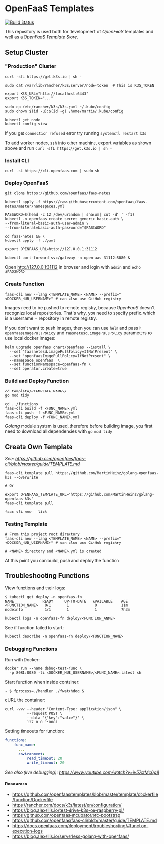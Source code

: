 # OpenFaaS Templates
[![Build Status](https://travis-ci.com/MartinHeinz/openfaas-templates.svg?branch=master)](https://travis-ci.com/MartinHeinz/openfaas-templates)

This repository is used both for development of _OpenFaaS_ templates and well as a _OpenFaaS Template Store_.

## Setup Cluster

### "Production" Cluster

```shell
curl -sfL https://get.k3s.io | sh -

sudo cat /var/lib/rancher/k3s/server/node-token  # This is K3S_TOKEN

export K3S_URL="http://localhost:6443"
export K3S_TOKEN="..."

sudo cp /etc/rancher/k3s/k3s.yaml ~/.kube/config
sudo chown $(id -u):$(id -g) /home/martin/.kube/config

kubectl get node
kubectl config view

```

If you get `connection refused` error try running `systemctl restart k3s`

To add worker nodes, `ssh` into other machine, export variables as shown above and run `curl -sfL https://get.k3s.io | sh -`


### Install CLI

```shell
curl -sL https://cli.openfaas.com | sudo sh
```

### Deploy OpenFaaS

```shell
git clone https://github.com/openfaas/faas-netes

kubectl apply -f https://raw.githubusercontent.com/openfaas/faas-netes/master/namespaces.yml

PASSWORD=$(head -c 12 /dev/urandom | shasum| cut -d' ' -f1)
kubectl -n openfaas create secret generic basic-auth \
--from-literal=basic-auth-user=admin \
--from-literal=basic-auth-password="$PASSWORD"

cd faas-netes && \
kubectl apply -f ./yaml

export OPENFAAS_URL=http://127.0.0.1:31112

kubectl port-forward svc/gateway -n openfaas 31112:8080 &
```

Open <http://127.0.0.1:31112> in browser and login with `admin` and `echo $PASSWORD`

### Create Function

```shell
faas-cli new --lang <TEMPLATE_NAME> <NAME> --prefix="<DOCKER_HUB_USERNAME>" # can also use GitHub registry
```

Images need to be pushed to remote registry, because _OpenFaaS_ doesn't recognize local repositories. That's why, you need to specify prefix, which is a username + repository in remote registry.

If you don't want to push images, then you can use `helm` and pass it `openfaasImagePullPolicy` and `faasnetesd.imagePullPolicy` parameters to use local docker images:

```shell
helm upgrade openfaas chart/openfaas --install \
  --set "faasnetesd.imagePullPolicy=IfNotPresent" \
  --set "openfaasImagePullPolicy=IfNotPresent" \
  --namespace openfaas  \
  --set functionNamespace=openfaas-fn \
  --set operator.create=true
```

### Build and Deploy Function

```shell
cd template/<TEMPLATE_NAME>/
go mod tidy

cd ../functions
faas-cli build -f <FUNC_NAME>.yml
faas-cli push -f <FUNC_NAME>.yml
faas-cli deploy -f <FUNC_NAME>.yml
```

_Golang_ module system is used, therefore before building image, you first need to download all dependencies with `go mod tidy`

## Create Own Template

_See: <https://github.com/openfaas/faas-cli/blob/master/guide/TEMPLATE.md>_

```shell
faas-cli template pull https://github.com/MartinHeinz/golang-openfaas-k3s --overwrite

# Or

export OPENFAAS_TEMPLATE_URL="https://github.com/MartinHeinz/golang-openfaas-k3s"
faas-cli template pull

faas-cli new --list
```

### Testing Template

```shell
# From this project root directory
faas-cli new --lang <TEMPLATE_NAME> <NAME> --prefix="<DOCKER_HUB_USERNAME>" # can also use GitHub registry

# <NAME> directory and <NAME>.yml is created
```

At this point you can build, push and deploy the function

## Troubleshooting Functions

View functions and their logs:

```console
$ kubectl get deploy -n openfaas-fn
NAME             READY     UP-TO-DATE   AVAILABLE    AGE
<FUNCTION_NAME>   0/1       1            0           11m
nodeinfo          1/1       1            1           7h3m

kubectl logs -n openfaas-fn deploy/<FUNCTION_ANME>
```

See if function failed to start:

```shell
kubectl describe -n openfaas-fn deploy/<FUNCTION_NAME>
```

### Debugging Functions
Run with Docker:
```shell
docker run --name debug-test-func \
  -p 8081:8080 -ti <DOCKER_HUB_USERNAME>/<FUNC_NAME>:latest sh
```

Start function when inside container:

```console
~ $ fprocess=./handler ./fwatchdog &
```

cURL the container:

```shell
curl -vvv --header "Content-Type: application/json" \
          --request POST \
          --data '{"key":"value"}' \
          127.0.0.1:8081
```

Setting timeouts for function:

```yaml
functions:
    func_name:
      ...
      environment:
          read_timeout: 20
          write_timeout: 20
```

_See also (live debugging): <https://www.youtube.com/watch?v=iv57ctMc6g8>_


#### Resources
- <https://github.com/openfaas/templates/blob/master/template/dockerfile/function/Dockerfile>
- <https://rancher.com/docs/k3s/latest/en/configuration/>
- <https://blog.alexellis.io/test-drive-k3s-on-raspberry-pi/>
- <https://github.com/openfaas-incubator/ofc-bootstrap>
- <https://github.com/openfaas/faas-cli/blob/master/guide/TEMPLATE.md>
- <https://docs.openfaas.com/deployment/troubleshooting/#function-execution-logs>
- <https://blog.alexellis.io/serverless-golang-with-openfaas/>
